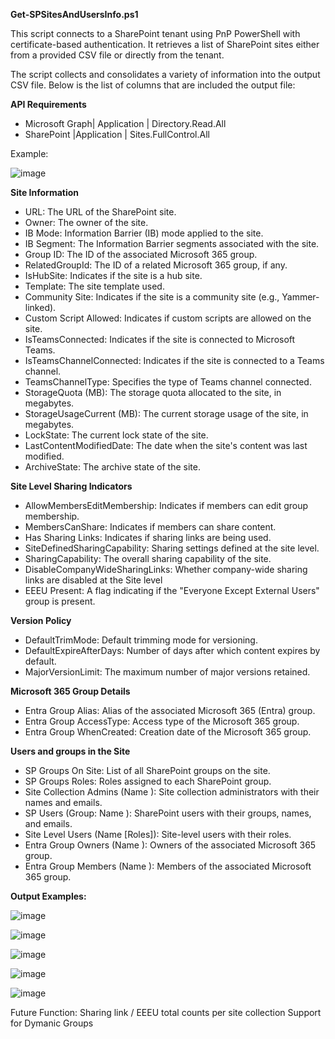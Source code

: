 

**Get-SPSitesAndUsersInfo.ps1**

This script connects to a SharePoint tenant using PnP PowerShell with certificate-based authentication.  It retrieves a list of SharePoint sites either from a provided CSV file or directly from the tenant. 

The script collects and consolidates a variety of information into the output CSV file. Below is the list of columns that are included the output file:


**API Requirements**

- Microsoft Graph| Application |  Directory.Read.All 
- SharePoint |Application | Sites.FullControl.All

Example:

![image](https://github.com/user-attachments/assets/be97b24e-f6c6-470e-9b3e-05666159a4c0)


**Site Information**
- URL: The URL of the SharePoint site.
- Owner: The owner of the site.
- IB Mode: Information Barrier (IB) mode applied to the site.
- IB Segment: The Information Barrier segments associated with the site.
- Group ID: The ID of the associated Microsoft 365 group.
- RelatedGroupId: The ID of a related Microsoft 365 group, if any.
- IsHubSite: Indicates if the site is a hub site.
- Template: The site template used.
- Community Site: Indicates if the site is a community site (e.g., Yammer-linked).
- Custom Script Allowed: Indicates if custom scripts are allowed on the site.
- IsTeamsConnected: Indicates if the site is connected to Microsoft Teams.
- IsTeamsChannelConnected: Indicates if the site is connected to a Teams channel.
- TeamsChannelType: Specifies the type of Teams channel connected.
- StorageQuota (MB): The storage quota allocated to the site, in megabytes.
- StorageUsageCurrent (MB): The current storage usage of the site, in megabytes.
- LockState: The current lock state of the site.
- LastContentModifiedDate: The date when the site's content was last modified.
- ArchiveState: The archive state of the site.

**Site Level Sharing Indicators**
- AllowMembersEditMembership: Indicates if members can edit group membership.
- MembersCanShare: Indicates if members can share content.
- Has Sharing Links: Indicates if sharing links are being used.
- SiteDefinedSharingCapability: Sharing settings defined at the site level.
- SharingCapability: The overall sharing capability of the site.
- DisableCompanyWideSharingLinks: Whether company-wide sharing links are disabled at the Site level
- EEEU Present: A flag indicating if the "Everyone Except External Users" group is present.
  
 **Version Policy**
- DefaultTrimMode: Default trimming mode for versioning.
- DefaultExpireAfterDays: Number of days after which content expires by default.
- MajorVersionLimit: The maximum number of major versions retained.

**Microsoft 365 Group Details**
- Entra Group Alias: Alias of the associated Microsoft 365 (Entra) group.
- Entra Group AccessType: Access type of the Microsoft 365 group.
- Entra Group WhenCreated: Creation date of the Microsoft 365 group.

**Users and groups in the Site**
- SP Groups On Site: List of all SharePoint groups on the site.
- SP Groups Roles: Roles assigned to each SharePoint group.
- Site Collection Admins (Name <Email>): Site collection administrators with their names and emails.
- SP Users (Group: Name <Email>): SharePoint users with their groups, names, and emails.
- Site Level Users (Name <Email> [Roles]): Site-level users with their roles.
- Entra Group Owners (Name <Email>): Owners of the associated Microsoft 365 group.
- Entra Group Members (Name <Email>): Members of the associated Microsoft 365 group.


  
**Output Examples:**

![image](https://github.com/user-attachments/assets/de35fea2-496f-4831-bb1f-a626808e6269)

![image](https://github.com/user-attachments/assets/80fc90c2-dab6-4f39-8866-6377ff2894e4)

![image](https://github.com/user-attachments/assets/d643448d-8bbc-4ec5-85cb-de08301332e5)

![image](https://github.com/user-attachments/assets/9dccd5f1-1977-4e16-b1b4-e305153a9560)

![image](https://github.com/user-attachments/assets/1b04cdd8-f14b-4011-ad20-7c794a175412)


Future Function:
Sharing link / EEEU total counts per site collection
Support for Dymanic Groups 


